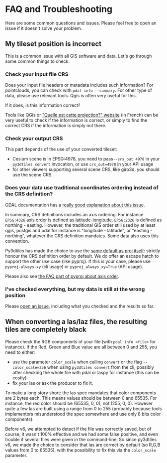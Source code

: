 # FAQ and Troubleshooting

Here are some common questions and issues. Please feel free to open an issue if it doesn't solve your problem.

## My tileset position is incorrect

This is a common issue with all GIS software and data. Let's go through some common things to check.

### Check your input file CRS

Does your input file headers or metadata includes such information? For pointclouds, you can check with `pdal info --summary`. For other type of data, please use relevant tools. Qgis is often very useful for this.

If it does, is this information correct?

Tools like QGis or ["Quelle est cette projection?" website](https://app.dogeo.fr/Projection/) (in French) can be very useful to check if the information is correct, or simply to find the correct CRS if the information is simply not there.

### Check your output CRS

This part depends of the use of your converted tileset:


- Cesium scene is in EPSG:4978, you need to pass`--srs_out 4978` in your `py3dtiles convert` invocation, or use `crs_out=4978` in your API usage
- for other viewers supporting several scene CRS, like giro3d, you should use the scene CRS.

### Does your data use traditional coordinates ordering instead of the CRS definition?

GDAL documentation has a [really good explanation about this issue](https://gdal.org/en/latest/tutorials/osr_api_tut.html#crs-and-axis-order).

In summary, CRS definitions includes an axis ordering. For instance [`EPSG:4326` axis order is defined as latitude-longitude](https://epsg.io/4326). [`EPSG:2326`](https://epsg.io/2326) is defined as northing - easting. However, the traditional GIS order still used by at least qgis, postgis and pdal for instance is "longitude - latitude", or "easting - northing", whatever the CRS definition mandates. Some data also uses this convention.

Py3dtiles has made the choice to use the [same default as proj itself](https://proj.org/en/9.5/faq.html#why-is-the-axis-ordering-in-proj-not-consistent): strictly honour the CRS definition order by default. We do offer an escape hatch to support the other use case (like pyproj). If this is your case, please use `--pyproj-always-xy` (cli usage) or `pyproj_always_xy=True` (API usage).

Please also see [the FAQ part of pyproj about axis order](https://pyproj4.github.io/pyproj/stable/gotchas.html#axis-order-changes-in-proj-6).

### I've checked everything, but my data is still at the wrong position

Please [open an issue](https://gitlab.com/py3dtiles/py3dtiles/-/issues), including what you checked and the results so far.

## When converting a las/laz files, the resulting tiles are completely black

Please check the RGB components of your file (with `pdal info <file>` for instance). If the Red, Green and Blue value are all between 0 and 255, you need to either:

- use the parameter `color_scale` when calling `convert` or the flag `--color_scale=256` when using `py3dtiles convert` from the cli, possibly after checking the whole file with pdal or laspy for instance (this can be costly)
- fix your las or ask the producer to fix it.

To make a long story short: the las spec mandates that color components are 2 bytes each. This means values should be between 0 and 65535. For instance, the red color should be (65535, 0, 0), not (255, 0, 0). However quite a few las are built using a range from 0 to 255 (probably because tools implementors misunderstood the spec somewhere and use only 8 bits color components).

Before v6, we attempted to detect if the file was correctly saved, but of course, it wasn't 100% effective and we had some false positive, and even trouble if several files were given in the command-line. So since py3dtiles v6, we made the choice to consider that las are correct by default (so R,G,B values from 0 to 65535), with the possibility to fix this via the `color_scale` parameter.
